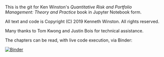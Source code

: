 This is the git for Ken Winston's _Quantitative Risk and Portfolio Management: Theory and Practice_ book in Jupyter Notebook form.

All text and code is Copyright (C) 2019 Kenneth Winston. All rights reserved.

Many thanks to Tom Kwong and Justin Bois for technical assistance.

The chapters can be read, with live code execution, via Binder:

[![Binder](https://mybinder.org/badge_logo.svg)](https://mybinder.org/v2/gh/kjwinston52/Jupyter-Notebooks/master)
